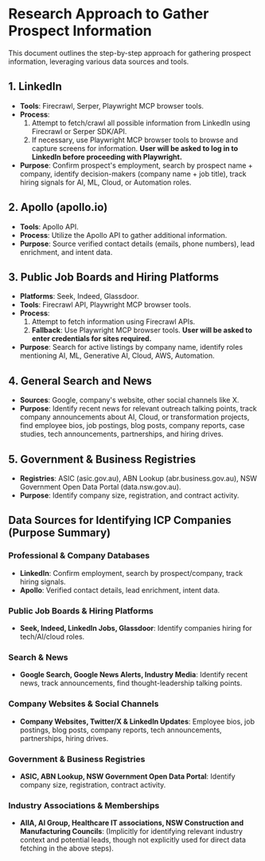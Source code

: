 # Research Approach to Gather Prospect Information

This document outlines the step-by-step approach for gathering prospect information, leveraging various data sources and tools.

## 1. LinkedIn
- **Tools**: Firecrawl, Serper, Playwright MCP browser tools.
- **Process**:
  1. Attempt to fetch/crawl all possible information from LinkedIn using Firecrawl or Serper SDK/API.
  2. If necessary, use Playwright MCP browser tools to browse and capture screens for information. **User will be asked to log in to LinkedIn before proceeding with Playwright.**
- **Purpose**: Confirm prospect's employment, search by prospect name + company, identify decision-makers (company name + job title), track hiring signals for AI, ML, Cloud, or Automation roles.

## 2. Apollo (apollo.io)
- **Tools**: Apollo API.
- **Process**: Utilize the Apollo API to gather additional information.
- **Purpose**: Source verified contact details (emails, phone numbers), lead enrichment, and intent data.

## 3. Public Job Boards and Hiring Platforms
- **Platforms**: Seek, Indeed, Glassdoor.
- **Tools**: Firecrawl API, Playwright MCP browser tools.
- **Process**:
  1. Attempt to fetch information using Firecrawl APIs.
  2. **Fallback**: Use Playwright MCP browser tools. **User will be asked to enter credentials for sites required.**
- **Purpose**: Search for active listings by company name, identify roles mentioning AI, ML, Generative AI, Cloud, AWS, Automation.

## 4. General Search and News
- **Sources**: Google, company's website, other social channels like X.
- **Purpose**: Identify recent news for relevant outreach talking points, track company announcements about AI, Cloud, or transformation projects, find employee bios, job postings, blog posts, company reports, case studies, tech announcements, partnerships, and hiring drives.

## 5. Government & Business Registries
- **Registries**: ASIC (asic.gov.au), ABN Lookup (abr.business.gov.au), NSW Government Open Data Portal (data.nsw.gov.au).
- **Purpose**: Identify company size, registration, and contract activity.

## Data Sources for Identifying ICP Companies (Purpose Summary)

### Professional & Company Databases
- **LinkedIn**: Confirm employment, search by prospect/company, track hiring signals.
- **Apollo**: Verified contact details, lead enrichment, intent data.

### Public Job Boards & Hiring Platforms
- **Seek, Indeed, LinkedIn Jobs, Glassdoor**: Identify companies hiring for tech/AI/cloud roles.

### Search & News
- **Google Search, Google News Alerts, Industry Media**: Identify recent news, track announcements, find thought-leadership talking points.

### Company Websites & Social Channels
- **Company Websites, Twitter/X & LinkedIn Updates**: Employee bios, job postings, blog posts, company reports, tech announcements, partnerships, hiring drives.

### Government & Business Registries
- **ASIC, ABN Lookup, NSW Government Open Data Portal**: Identify company size, registration, contract activity.

### Industry Associations & Memberships
- **AIIA, AI Group, Healthcare IT associations, NSW Construction and Manufacturing Councils**: (Implicitly for identifying relevant industry context and potential leads, though not explicitly used for direct data fetching in the above steps).